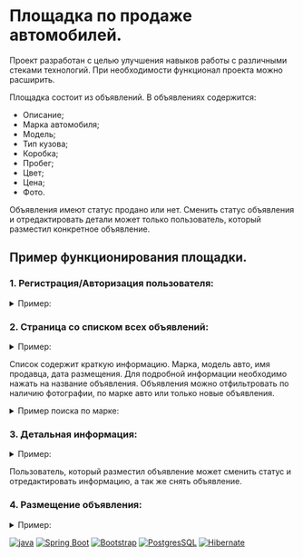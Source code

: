 # Площадка по продаже автомобилей.

Проект разработан с целью улучшения навыков работы с различными стеками технологий.
При необходимости функционал проекта можно расширить.

Площадка состоит из объявлений. В объявлениях содержится:

- Описание;
- Марка автомобиля;
- Модель;
- Тип кузова;
- Коробка;
- Пробег;
- Цвет;
- Цена;
- Фото.

Объявления имеют статус продано или нет. Сменить статус объявления и отредактировать детали может
только пользователь, который разместил конкретное объявление.

## Пример функционирования площадки.

### 1. Регистрация/Авторизация пользователя:

<details>
  <summary>Пример:</summary>
  <img src="docs/reg_1.jpg">
  <img src="docs/reg_2.jpg">
</details>

### 2. Страница со списком всех объявлений:

<details>
  <summary>Пример:</summary>
  <img src="docs/all.jpg">
</details>

Список содержит краткую информацию. Марка, модель авто, имя продавца, дата размещения. Для 
подробной информации необходимо нажать на название объявления.
Объявления можно отфильтровать по наличию фотографии, по марке авто или только новые объявления.

<details>
  <summary>Пример поиска по марке:</summary>
  <img src="docs/make.jpg">
</details>

### 3. Детальная информация:

<details>
  <summary>Пример:</summary>
  <img src="docs/desc_1.jpg">
  <img src="docs/desc_2.jpg">
</details>

Пользователь, который разместил объявление может сменить статус и отредактировать информацию, а 
так же снять объявление.

### 4. Размещение объявления:

<details>
  <summary>Пример:</summary>
  <img src="docs/add_1.jpg">
  <img src="docs/add_2.jpg">
  <img src="docs/add_3.jpg">
  <img src="docs/add_4.jpg">
  <img src="docs/add_5.jpg">
</details>

[![java](https://img.shields.io/badge/Java-ED8B00?style=for-the-badge&logo=java&logoColor=white)](https://www.java.com/)
[![Spring Boot](https://img.shields.io/badge/Spring_Boot-F2F4F9?style=for-the-badge&logo=spring-boot)](https://spring.io/projects/spring-boot)
[![Bootstrap](https://img.shields.io/badge/Bootstrap-563D7C?style=for-the-badge&logo=bootstrap&logoColor=white)](https://getbootstrap.com/)
[![PostgresSQL](https://img.shields.io/badge/PostgreSQL-316192?style=for-the-badge&logo=postgresql&logoColor=white)](https://www.postgresql.org/)
[![Hibernate](https://img.shields.io/badge/Hibernate-59666C?style=for-the-badge&logo=Hibernate&logoColor=white)](https://hibernate.org/)